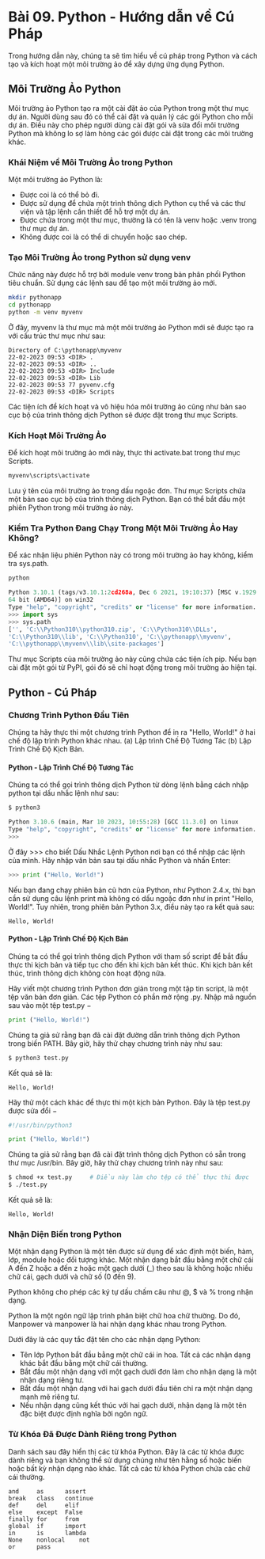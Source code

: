 # Bài 09. Python - Hướng dẫn về Cú Pháp

Trong hướng dẫn này, chúng ta sẽ tìm hiểu về cú pháp trong Python và cách tạo và kích hoạt một môi trường ảo để xây dựng ứng dụng Python.

## Môi Trường Ảo Python

Môi trường ảo Python tạo ra một cài đặt ảo của Python trong một thư mục dự án. Người dùng sau đó có thể cài đặt và quản lý các gói Python cho mỗi dự án. Điều này cho phép người dùng cài đặt gói và sửa đổi môi trường Python mà không lo sợ làm hỏng các gói được cài đặt trong các môi trường khác.

### Khái Niệm về Môi Trường Ảo trong Python

Một môi trường ảo Python là:

- Được coi là có thể bỏ đi.
- Được sử dụng để chứa một trình thông dịch Python cụ thể và các thư viện và tập lệnh cần thiết để hỗ trợ một dự án.
- Được chứa trong một thư mục, thường là có tên là venv hoặc .venv trong thư mục dự án.
- Không được coi là có thể di chuyển hoặc sao chép.

### Tạo Môi Trường Ảo trong Python sử dụng venv

Chức năng này được hỗ trợ bởi module venv trong bản phân phối Python tiêu chuẩn. Sử dụng các lệnh sau để tạo một môi trường ảo mới.

```bash
mkdir pythonapp
cd pythonapp
python -m venv myvenv
```

Ở đây, myvenv là thư mục mà một môi trường ảo Python mới sẽ được tạo ra với cấu trúc thư mục như sau:

```
Directory of C:\pythonapp\myvenv
22-02-2023 09:53 <DIR> .
22-02-2023 09:53 <DIR> ..
22-02-2023 09:53 <DIR> Include
22-02-2023 09:53 <DIR> Lib
22-02-2023 09:53 77 pyvenv.cfg
22-02-2023 09:53 <DIR> Scripts
```

Các tiện ích để kích hoạt và vô hiệu hóa môi trường ảo cũng như bản sao cục bộ của trình thông dịch Python sẽ được đặt trong thư mục Scripts.

### Kích Hoạt Môi Trường Ảo

Để kích hoạt môi trường ảo mới này, thực thi activate.bat trong thư mục Scripts.

```bash
myvenv\scripts\activate
```

Lưu ý tên của môi trường ảo trong dấu ngoặc đơn. Thư mục Scripts chứa một bản sao cục bộ của trình thông dịch Python. Bạn có thể bắt đầu một phiên Python trong môi trường ảo này.

### Kiểm Tra Python Đang Chạy Trong Một Môi Trường Ảo Hay Không?

Để xác nhận liệu phiên Python này có trong môi trường ảo hay không, kiểm tra sys.path.

```bash
python
```

```python
Python 3.10.1 (tags/v3.10.1:2cd268a, Dec 6 2021, 19:10:37) [MSC v.1929
64 bit (AMD64)] on win32
Type "help", "copyright", "credits" or "license" for more information.
>>> import sys
>>> sys.path
['', 'C:\\Python310\\python310.zip', 'C:\\Python310\\DLLs',
'C:\\Python310\\lib', 'C:\\Python310', 'C:\\pythonapp\\myvenv',
'C:\\pythonapp\\myvenv\\lib\\site-packages']
```

Thư mục Scripts của môi trường ảo này cũng chứa các tiện ích pip. Nếu bạn cài đặt một gói từ PyPI, gói đó sẽ chỉ hoạt động trong môi trường ảo hiện tại.

## Python - Cú Pháp

### Chương Trình Python Đầu Tiên

Chúng ta hãy thực thi một chương trình Python để in ra "Hello, World!" ở hai chế độ lập trình Python khác nhau. (a) Lập trình Chế Độ Tương Tác (b) Lập Trình Chế Độ Kịch Bản.

#### Python - Lập Trình Chế Độ Tương Tác

Chúng ta có thể gọi trình thông dịch Python từ dòng lệnh bằng cách nhập python tại dấu nhắc lệnh như sau:

```bash
$ python3
```

```python
Python 3.10.6 (main, Mar 10 2023, 10:55:28) [GCC 11.3.0] on linux
Type "help", "copyright", "credits" or "license" for more information.
>>>
```

Ở đây >>> cho biết Dấu Nhắc Lệnh Python nơi bạn có thể nhập các lệnh của mình. Hãy nhập văn bản sau tại dấu nhắc Python và nhấn Enter:

```python
>>> print ("Hello, World!")
```

Nếu bạn đang chạy phiên bản cũ hơn của Python, như Python 2.4.x, thì bạn cần sử dụng câu lệnh print mà không có dấu ngoặc đơn như in print "Hello, World!". Tuy nhiên, trong phiên bản Python 3.x, điều này tạo ra kết quả sau:

```
Hello, World!
```

#### Python - Lập Trình Chế Độ Kịch Bản

Chúng ta có thể gọi trình thông dịch Python với tham số script để bắt đầu thực thi kịch bản và tiếp tục cho đến khi kịch bản kết thúc. Khi kịch bản kết thúc, trình thông dịch không còn hoạt động nữa.

Hãy viết một chương trình Python đơn giản trong một tập tin script, là một tệp văn bản đơn giản. Các tệp Python có phần mở rộng .py. Nhập mã nguồn sau vào một tệp test.py −

```python
print ("Hello, World!")
```

Chúng ta giả sử rằng bạn đã cài đặt đường dẫn trình thông dịch Python trong biến PATH. Bây giờ, hãy thử chạy chương trình này như sau:

```bash
$ python3 test.py
```

Kết quả sẽ là:

```
Hello, World!
```

Hãy thử một cách khác để thực thi một kịch bản Python. Đây là tệp test.py được sửa đổi −

```python
#!/usr/bin/python3

print ("Hello, World!")
```

Chúng ta giả sử rằng bạn đã cài đặt trình thông dịch Python có sẵn trong thư mục /usr/bin. Bây giờ, hãy thử chạy chương trình này như sau:

```bash
$ chmod +x test.py     # Điều này làm cho tệp có thể thực thi được
$ ./test.py
```

Kết quả sẽ là:

```
Hello, World!
```

### Nhận Diện Biến trong Python

Một nhận dạng Python là một tên được sử dụng để xác định một biến, hàm, lớp, module hoặc đối tượng khác. Một nhận dạng bắt đầu bằng một chữ cái A đến Z hoặc a đến z hoặc một gạch dưới (_) theo sau là không hoặc nhiều chữ cái, gạch dưới và chữ số (0 đến 9).

Python không cho phép các ký tự dấu chấm câu như @, $ và % trong nhận dạng.

Python là một ngôn ngữ lập trình phân biệt chữ hoa chữ thường. Do đó, Manpower và manpower là hai nhận dạng khác nhau trong Python.

Dưới đây là các quy tắc đặt tên cho các nhận dạng Python:

- Tên lớp Python bắt đầu bằng một chữ cái in hoa. Tất cả các nhận dạng khác bắt đầu bằng một chữ cái thường.
- Bắt đầu một nhận dạng với một gạch dưới đơn làm cho nhận dạng là một nhận dạng riêng tư.
- Bắt đầu một nhận dạng với hai gạch dưới đầu tiên chỉ ra một nhận dạng mạnh mẽ riêng tư.
- Nếu nhận dạng cũng kết thúc với hai gạch dưới, nhận dạng là một tên đặc biệt được định nghĩa bởi ngôn ngữ.

### Từ Khóa Đã Được Dành Riêng trong Python

Danh sách sau đây hiển thị các từ khóa Python. Đây là các từ khóa được dành riêng và bạn không thể sử dụng chúng như tên hằng số hoặc biến hoặc bất kỳ nhận dạng nào khác. Tất cả các từ khóa Python chứa các chữ cái thường.

```
and     as      assert
break   class   continue
def     del     elif
else    except  False
finally for     from
global  if      import
in      is      lambda
None    nonlocal    not
or      pass   